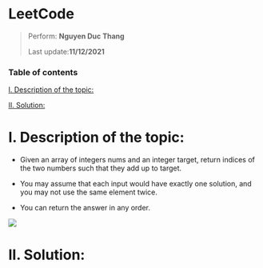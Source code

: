 # LeetCode
> 
> Perform: **Nguyen Duc Thang**
> 
> Last update:**11/12/2021**
### Table of contents

[I. Description of the topic:](#I)  

[II. Solution:](#II) 

<a name = "I"></a>

# I. Description of the topic:
- Given an array of integers nums and an integer target, return indices of the two numbers such that they add up to target.

- You may assume that each input would have exactly one solution, and you may not use the same element twice.

- You can return the answer in any order.

<img src="Screenshot from 2021-11-09 17-33-15.png">

<a name = "II"></a>

# II. Solution:

